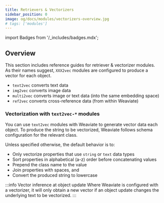 ```yaml
---
title: Retrievers & Vectorizers
sidebar_position: 0
image: og/docs/modules/vectorizers-overview.jpg
# tags: ['modules']
---
```

import Badges from '/_includes/badges.mdx';

<Badges/>

## Overview

This section includes reference guides for retriever & vectorizer modules. As their names suggest, `XXX2vec` modules are configured to produce a vector for each object.

- `text2vec` converts text data
- `img2vec` converts image data
- `multi2vec` converts image or text data (into the same embedding space)
- `ref2vec` converts cross-reference data (from within Weaviate)

### Vectorization with `text2vec-*` modules

You can use `text2vec` modules with Weaviate to generate vector data each object. To produce the string to be vectorized, Weaviate follows schema configuration for the relevant class.

Unless specified otherwise, the default behavior is to:

- Only vectorize properties that use `string` or `text` data types
- Sort properties in alphabetical (a-z) order before concatenating values
- Prepend the class name to the value
- Join properties with spaces, and
- Convert the produced string to lowercase

:::info Vector inference at object update
Where Weaviate is configured with a vectorizer, it will only obtain a new vector if an object update changes the underlying text to be vectorized.
:::
